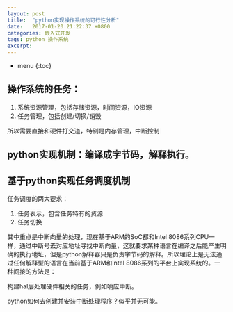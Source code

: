 ```yaml
---
layout: post
title:  "python实现操作系统的可行性分析"
date:   2017-01-20 21:22:37 +0800
categories: 嵌入式开发
tags: python 操作系统
excerpt: 
---
```


* menu
{:toc}

## 操作系统的任务：

1. 系统资源管理，包括存储资源，时间资源，IO资源
2. 任务管理，包括创建/切换/销毁

所以需要直接和硬件打交道，特别是内存管理，中断控制

## python实现机制：编译成字节码，解释执行。

## 基于python实现任务调度机制
任务调度的两大要求：

1. 任务表示，包含任务特有的资源
2. 任务切换

其中重点是中断向量的处理，现在基于ARM的SoC都和Intel 8086系列CPU一样，通过中断号去对应地址寻找中断向量，这就要求某种语言在编译之后能产生明确的执行地址，但是python解释器只是负责字节码的解释。所以理论上是无法通过任何解释型的语言在当前基于ARM和Intel 8086系列的平台上实现系统的。一种间接的方法是：

构建hal层处理硬件相关的任务，例如响应中断。

python如何去创建并安装中断处理程序？似乎并无可能。
